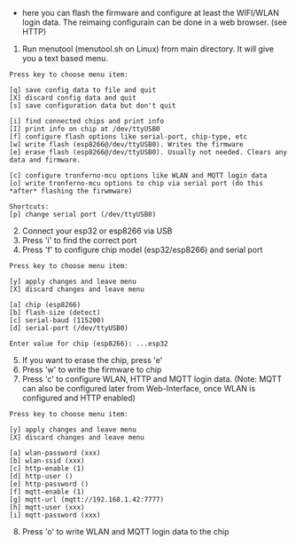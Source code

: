 
  * here you can flash the firmware and configure at least the
    WIFI/WLAN login data. The reimaing configurain can be done in a
    web browser. (see HTTP)

  1. Run menutool (menutool.sh on Linux) from main directory.
  It will give you a text based menu.

  ```
Press key to choose menu item:

 [q] save config data to file and quit
 [X] discard config data and quit
 [s] save configuration data but don't quit

 [i] find connected chips and print info
 [I] print info on chip at /dev/ttyUSB0
 [f] configure flash options like serial-port, chip-type, etc
 [w] write flash (esp8266@/dev/ttyUSB0). Writes the firmware
 [e] erase flash (esp8266@/dev/ttyUSB0). Usually not needed. Clears any data and firmware.

 [c] configure tronferno-mcu options like WLAN and MQTT login data
 [o] write tronferno-mcu options to chip via serial port (do this *after* flashing the firwmware)

Shortcuts:
 [p] change serial port (/dev/ttyUSB0)

  ```
  2. Connect your esp32 or esp8266 via USB
  3. Press 'i' to find the correct port
  4. Press 'f' to configure chip model (esp32/esp8266) and serial port
  ```
Press key to choose menu item:

 [y] apply changes and leave menu
 [X] discard changes and leave menu

 [a] chip (esp8266)
 [b] flash-size (detect)
 [c] serial-baud (115200)
 [d] serial-port (/dev/ttyUSB0)

Enter value for chip (esp8266): ...esp32

  ```
  5. If you want to erase the chip, press 'e'
  6. Press 'w' to write the firmware to chip
  7. Press 'c' to configure WLAN, HTTP and MQTT login data. (Note: MQTT can also be configured later from Web-Interface, once WLAN is configured and HTTP enabled)
  ```
Press key to choose menu item:

 [y] apply changes and leave menu
 [X] discard changes and leave menu

 [a] wlan-password (xxx)
 [b] wlan-ssid (xxx)
 [c] http-enable (1)
 [d] http-user ()
 [e] http-password ()
 [f] mqtt-enable (1)
 [g] mqtt-url (mqtt://192.168.1.42:7777)
 [h] mqtt-user (xxx)
 [i] mqtt-password (xxx)

  ```
  8. Press 'o' to write WLAN and MQTT login data to the chip
